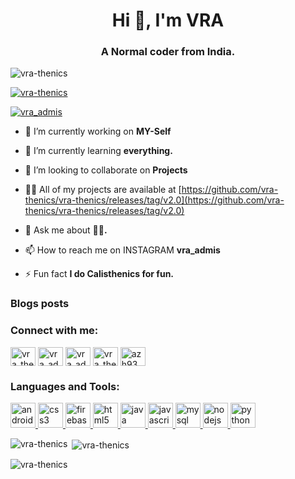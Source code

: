 <h1 align="center">Hi 👋, I'm VRA</h1>
<h3 align="center">A Normal coder from India.</h3>

<p align="left"> <img src="https://github.com/vra-thenics/vra-thenics/releases/tag/v2.0%20views&color=0e75b6&style=flat" alt="vra-thenics" /> </p>

<p align="left"> <a href="https://github.com/vra-thenics/vra-thenics/releases/tag/v2.0"><img src="https://github.com/vra-thenics/vra-thenics/releases/tag/v2.0" alt="vra-thenics" /></a> </p>

<p align="left"> <a href="https://github.com/vra-thenics/vra-thenics/releases/tag/v2.0" target="blank"><img src="https://github.com/vra-thenics/vra-thenics/releases/tag/v2.0" alt="vra_admis" /></a> </p>

- 🔭 I’m currently working on **MY-Self**

- 🌱 I’m currently learning **everything.**

- 👯 I’m looking to collaborate on **Projects**

- 👨‍💻 All of my projects are available at [https://github.com/vra-thenics/vra-thenics/releases/tag/v2.0](https://github.com/vra-thenics/vra-thenics/releases/tag/v2.0)

- 💬 Ask me about **💞️💞️.**

- 📫 How to reach me on INSTAGRAM **vra_admis**

- ⚡ Fun fact **I do Calisthenics for fun.**

### Blogs posts
<!-- BLOG-POST-LIST:START -->
<!-- BLOG-POST-LIST:END -->

<h3 align="left">Connect with me:</h3>
<p align="left">
<a href="https://github.com/vra-thenics/vra-thenics/releases/tag/v2.0" target="blank"><img align="center" src="https://github.com/vra-thenics/vra-thenics/releases/tag/v2.0" alt="vra_thenics" height="30" width="40" /></a>
<a href="https://github.com/vra-thenics/vra-thenics/releases/tag/v2.0" target="blank"><img align="center" src="https://github.com/vra-thenics/vra-thenics/releases/tag/v2.0" alt="vra_admis" height="30" width="40" /></a>
<a href="https://github.com/vra-thenics/vra-thenics/releases/tag/v2.0" target="blank"><img align="center" src="https://github.com/vra-thenics/vra-thenics/releases/tag/v2.0" alt="vra_admis" height="30" width="40" /></a>
<a href="https://github.com/vra-thenics/vra-thenics/releases/tag/v2.0" target="blank"><img align="center" src="https://github.com/vra-thenics/vra-thenics/releases/tag/v2.0" alt="vra_thenics" height="30" width="40" /></a>
<a href="https://github.com/vra-thenics/vra-thenics/releases/tag/v2.0" target="blank"><img align="center" src="https://github.com/vra-thenics/vra-thenics/releases/tag/v2.0" alt="azh93Mx8fm" height="30" width="40" /></a>
</p>

<h3 align="left">Languages and Tools:</h3>
<p align="left"> <a href="https://github.com/vra-thenics/vra-thenics/releases/tag/v2.0" target="_blank" rel="noreferrer"> <img src="https://github.com/vra-thenics/vra-thenics/releases/tag/v2.0" alt="android" width="40" height="40"/> </a> <a href="https://github.com/vra-thenics/vra-thenics/releases/tag/v2.0" target="_blank" rel="noreferrer"> <img src="https://github.com/vra-thenics/vra-thenics/releases/tag/v2.0" alt="css3" width="40" height="40"/> </a> <a href="https://github.com/vra-thenics/vra-thenics/releases/tag/v2.0" target="_blank" rel="noreferrer"> <img src="https://github.com/vra-thenics/vra-thenics/releases/tag/v2.0" alt="firebase" width="40" height="40"/> </a> <a href="https://github.com/vra-thenics/vra-thenics/releases/tag/v2.0" target="_blank" rel="noreferrer"> <img src="https://github.com/vra-thenics/vra-thenics/releases/tag/v2.0" alt="html5" width="40" height="40"/> </a> <a href="https://github.com/vra-thenics/vra-thenics/releases/tag/v2.0" target="_blank" rel="noreferrer"> <img src="https://github.com/vra-thenics/vra-thenics/releases/tag/v2.0" alt="java" width="40" height="40"/> </a> <a href="https://github.com/vra-thenics/vra-thenics/releases/tag/v2.0" target="_blank" rel="noreferrer"> <img src="https://github.com/vra-thenics/vra-thenics/releases/tag/v2.0" alt="javascript" width="40" height="40"/> </a> <a href="https://github.com/vra-thenics/vra-thenics/releases/tag/v2.0" target="_blank" rel="noreferrer"> <img src="https://github.com/vra-thenics/vra-thenics/releases/tag/v2.0" alt="mysql" width="40" height="40"/> </a> <a href="https://github.com/vra-thenics/vra-thenics/releases/tag/v2.0" target="_blank" rel="noreferrer"> <img src="https://github.com/vra-thenics/vra-thenics/releases/tag/v2.0" alt="nodejs" width="40" height="40"/> </a> <a href="https://github.com/vra-thenics/vra-thenics/releases/tag/v2.0" target="_blank" rel="noreferrer"> <img src="https://github.com/vra-thenics/vra-thenics/releases/tag/v2.0" alt="python" width="40" height="40"/> </a> </p>

<p><img align="left" src="https://github.com/vra-thenics/vra-thenics/releases/tag/v2.0" alt="vra-thenics" /></p>

<p>&nbsp;<img align="center" src="https://github.com/vra-thenics/vra-thenics/releases/tag/v2.0" alt="vra-thenics" /></p>

<p><img align="center" src="https://github.com/vra-thenics/vra-thenics/releases/tag/v2.0" alt="vra-thenics" /></p>
